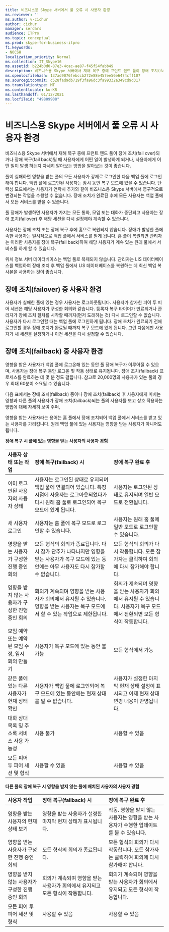 ```yaml
---
title: 비즈니스용 Skype 서버에서 풀 오류 시 사용자 환경
ms.reviewer: ''
ms.author: v-cichur
author: cichur
manager: serdars
audience: ITPro
ms.topic: conceptual
ms.prod: skype-for-business-itpro
f1.keywords:
- NOCSH
localization_priority: Normal
ms.collection: IT_Skype16
ms.assetid: b224b0d0-87e3-4cac-ae87-f45f54fabb49
description: 비즈니스용 Skype 서버에서 재해 복구 중에 프런트 엔드 풀이 장애 조치(fail over)되거나 장애 복구(fail back)될 때 사용자에게 어떤 일이 발생하게 되거나, 사용자에게 어떤 일이 발생 하는지 자세히 알아보는 방법을 알아보는 것이 좋습니다.
ms.openlocfilehash: 137ad9076febccb272e88e457ee56e6474cff107
ms.sourcegitcommit: c528fad9db719f3fa96dc3fa99332a349cd9d317
ms.translationtype: MT
ms.contentlocale: ko-KR
ms.lasthandoff: 01/12/2021
ms.locfileid: "49809908"
---
```

# <a name="user-experience-during-pool-failure-in-skype-for-business-server"></a>비즈니스용 Skype 서버에서 풀 오류 시 사용자 환경
 
비즈니스용 Skype 서버에서 재해 복구 중에 프런트 엔드 풀이 장애 조치(fail over)되거나 장애 복구(fail back)될 때 사용자에게 어떤 일이 발생하게 되거나, 사용자에게 어떤 일이 발생 하는지 자세히 알아보는 방법을 알아보는 것이 좋습니다.
  
풀이 실패하면 영향을 받는 풀의 모든 사용자가 강제로 로그인한 다음 백업 풀에 로그인해야 합니다. 백업 풀에 로그인된 사용자는 잠시 동안 복구 모드에 있을 수 있습니다. 탄력성 모드에서는 사용자가 연락처 추가와 같이 비즈니스용 Skype 서버에서 영구적으로 변경되는 작업을 수행할 수 없습니다. 장애 조치가 완료된 후에 모든 사용자는 백업 풀에서 모든 서비스를 받을 수 있습니다.
  
풀 장애가 발생하면 사용자가 가지는 모든 통화, 모임 또는 대화가 중단되고 사용자는 장애 조치(failover) 후 해당 세션을 다시 설정해야 계속할 수 있습니다.
  
사용자는 장애 조치 또는 장애 복구 후에 홈으로 복원되지 않습니다. 장애가 발생한 풀에 속한 사용자는 일시적으로 백업 풀에서 서비스를 받게 됩니다. 홈 풀이 복원되면 관리자는 이러한 사용자를 장애 복구(fail back)하여 해당 사용자가 계속 있는 원래 풀에서 서비스를 하게 할 수 있습니다.
  
위치 정보 서버 데이터베이스는 백업 풀로 복제되지 않습니다. 관리자는 LIS 데이터베이스를 백업하여 장애 조치 후 백업 풀에서 LIS 데이터베이스를 복원하는 데 최신 백업 복사본을 사용하는 것이 좋습니다.
  
## <a name="user-experience-during-failover"></a>장애 조치(failover) 중 사용자 환경

사용자가 실패한 풀에 있는 경우 사용자는 로그아웃됩니다. 사용자가 참가한 피어 투 피어 세션은 해당 사용자가 구성한 회의와 같습니다. 등록자 복구 타이머가 만료되거나 관리자가 장애 조치 절차를 시작할 때까지(먼저 도래하는 것) 다시 로그인할 수 없습니다. 사용자가 다시 로그인할 때는 백업 풀에 로그인하게 됩니다. 장애 조치가 완료되기 전에 로그인할 경우 장애 조치가 완료될 때까지 복구 모드에 있게 됩니다. 그런 다음에만 사용자가 새 세션을 설정하거나 이전 세션을 다시 설정할 수 있습니다.
  
## <a name="user-experience-during-failback"></a>장애 조치(failback) 중 사용자 환경

영향을 받은 사용자가 백업 풀에 로그온해 있는 동안 풀 장애 복구가 이루어질 수 있으며, 사용자는 장애 복구 동안 로그온 및 작동 상태로 유지됩니다. 장애 조치(failback) 프로세스를 완료하는 데 몇 분 정도 걸립니다. 참고로 20,000명의 사용자가 있는 풀의 경우 최대 60분이 소요될 수 있습니다.
  
다음 표에서는 장애 조치(failback) 중이나 장애 조치(failback) 후 사용자에게 미치는 영향과 다른 풀의 사용자가 장애 조치(failback)되는 풀의 사용자를 보고 상호 작용하는 방법에 대해 자세히 보여 주며, 
  
영향을 받는 사용자라는 용어는 홈 풀에서 장애 조치되어 백업 풀에서 서비스를 받고 있는 사용자를 가리킵니다. 원래 백업 풀에 있는 사용자는 영향을 받는 사용자가 아니어도 됩니다.
  
**장애 복구 시 풀에 있는 영향을 받는 사용자의 사용자 경험**

|**사용자 상태 또는 작업**|**장애 복구(failback) 시**|**장애 복구 완료 후**|
|:-----|:-----|:-----|
|이미 로그인된 사용자의 사용자 상태  <br/> |사용자는 로그인된 상태로 유지되며 백업 풀에 연결되어 있습니다. 특정 시점에 사용자는 로그아웃되었다가 다시 원래 홈 풀로 로그인되어 복구 모드에 있게 됩니다.  <br/> |사용자는 로그인된 상태로 유지되며 일반 모드로 전환됩니다.  <br/> |
|새 사용자 로그인  <br/> |사용자는 홈 풀에 복구 모드로 로그인할 수 있습니다.  <br/> |사용자는 원래 홈 풀에 일반 모드로 로그인할 수 있습니다.  <br/> |
|영향을 받는 사용자가 구성한 진행 중인 회의  <br/> |모든 형식의 회의가 종료됩니다. 다시 참가 단추가 나타나지만 영향을 받는 사용자가 복구 모드에 있는 동안에는 아무 사용자도 다시 참가할 수 없습니다.  <br/> |모든 형식의 회의가 다시 작동합니다. 모든 참가자는 클릭하여 회의에 다시 참가해야 합니다.  <br/> |
|영향을 받지 않는 사용자가 구성한 진행 중인 회의  <br/> |회의가 계속되며 영향을 받는 사용자가 회의에서 유지될 수 있습니다. 영향을 받는 사용자는 복구 모드에서 할 수 있는 작업으로 제한됩니다.  <br/> |회의가 계속되며 영향을 받는 사용자가 회의에서 유지될 수 있습니다. 사용자가 복구 모드에서 전환되면 모든 형식이 작동합니다.  <br/> |
|모임 예약 또는 예약된 모임 수정, 임시 회의 만들기  <br/> |사용자가 복구 모드에 있는 동안 불가능  <br/> |모든 형식에서 가능  <br/> |
|같은 풀에 있는 다른 사용자가 현재 상태 확인  <br/> |사용자가 백업 풀에 로그인되어 복구 모드에 있는 동안에는 현재 상태를 알 수 없습니다.  <br/> |사용자가 설정한 마지막 현재 상태 설정이 표시되고 이제 현재 상태 변경 내용이 반영됩니다.  <br/> |
|대화 상대 목록 및 주소록 서비스 사용 가능성  <br/> |사용 불가  <br/> |사용할 수 있음  <br/> |
|모든 피어 투 피어 세션 및 형식  <br/> |사용할 수 있음  <br/> |사용할 수 있음  <br/> |
   
**다른 풀의 장애 복구 시 영향을 받지 않는 풀에 배치된 사용자의 사용자 경험**

|**사용자 작업**|**장애 복구(failback) 시**|**장애 복구 완료 후**|
|:-----|:-----|:-----|
|영향을 받는 사용자의 현재 상태 보기  <br/> |영향을 받는 사용자가 설정한 마지막 현재 상태가 표시됩니다.  <br/> |작동. 영향을 받지 않는 사용자는 영향을 받는 사용자가 수행한 업데이트를 볼 수 있습니다.  <br/> |
|영향을 받는 사용자가 구성한 진행 중인 회의  <br/> |모든 형식의 회의가 종료됩니다.  <br/> |모든 형식의 회의가 다시 작동합니다. 모든 참가자는 클릭하여 회의에 다시 참가해야 합니다.  <br/> |
|영향을 받지 않는 사용자가 구성한 진행 중인 회의  <br/> |회의가 계속되며 영향을 받는 사용자가 회의에서 유지되고 모든 형식이 작동합니다.  <br/> |회의가 계속되며 영향을 받는 사용자가 회의에서 유지되고 모든 형식이 작동합니다.  <br/> |
|모든 피어 투 피어 세션 및 형식  <br/> |사용할 수 있음  <br/> |사용할 수 있음  <br/> |
   

